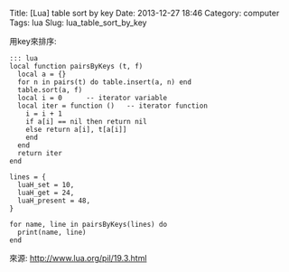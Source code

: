 Title: [Lua] table sort by key
Date: 2013-12-27 18:46
Category: computer
Tags: lua
Slug: lua_table_sort_by_key


用key來排序:

    ::: lua
    local function pairsByKeys (t, f)
      local a = {}
      for n in pairs(t) do table.insert(a, n) end
      table.sort(a, f)
      local i = 0      -- iterator variable
      local iter = function ()   -- iterator function
        i = i + 1
        if a[i] == nil then return nil
        else return a[i], t[a[i]]
        end
      end
      return iter
    end

    lines = {
      luaH_set = 10,
      luaH_get = 24,
      luaH_present = 48,
    }

    for name, line in pairsByKeys(lines) do
      print(name, line)
    end

來源: http://www.lua.org/pil/19.3.html
